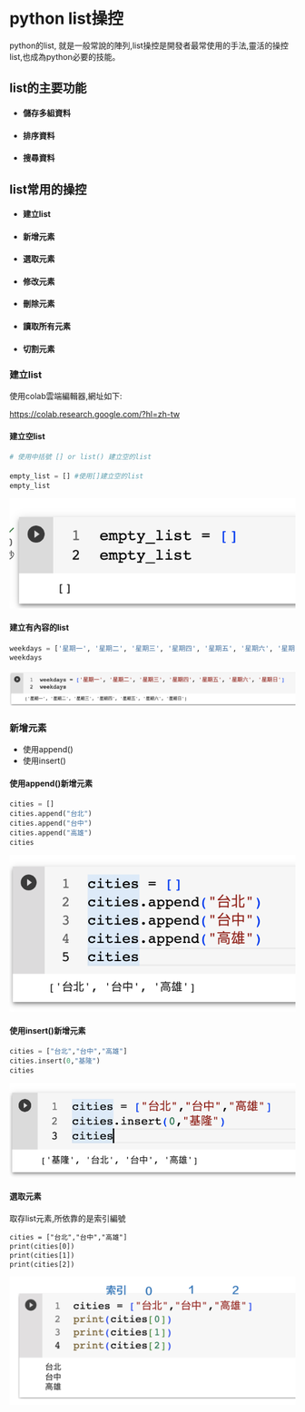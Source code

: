 # python list操控
python的list, 就是一般常說的陣列,list操控是開發者最常使用的手法,靈活的操控list,也成為python必要的技能。

## list的主要功能

 - #### 儲存多組資料
 - #### 排序資料
 - #### 搜尋資料

## list常用的操控
 - #### 建立list
 - #### 新增元素
 - #### 選取元素
 - #### 修改元素
 - #### 刪除元素
 - #### 讀取所有元素
 - #### 切割元素

### 建立list
使用colab雲端編輯器,網址如下:

https://colab.research.google.com/?hl=zh-tw
#### 建立空list

```python
# 使用中括號 [] or list() 建立空的list

empty_list = [] #使用[]建立空的list
empty_list
```
![](./images/pic1.png)

#### 建立有內容的list

```python
weekdays = ['星期一', '星期二', '星期三', '星期四', '星期五', '星期六', '星期日'] 
weekdays
```
![](./images/pic2.png)

### 新增元素
- 使用append()
- 使用insert()

#### 使用append()新增元素
```python
cities = []
cities.append("台北")
cities.append("台中")
cities.append("高雄")
cities
```
![](./images/pic3.png)

#### 使用insert()新增元素

```python
cities = ["台北","台中","高雄"]
cities.insert(0,"基隆")
cities
```
![](./images/pic4.png)

#### 選取元素
取存list元素,所依靠的是索引編號

```
cities = ["台北","台中","高雄"]
print(cities[0])
print(cities[1])
print(cities[2])
```

![](./images/pic5.png)





